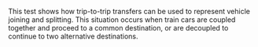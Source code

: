 This test shows how trip-to-trip transfers can be used to represent vehicle joining
and splitting. This situation occurs when train cars are coupled together and
proceed to a common destination, or are decoupled to continue to two 
alternative destinations.
